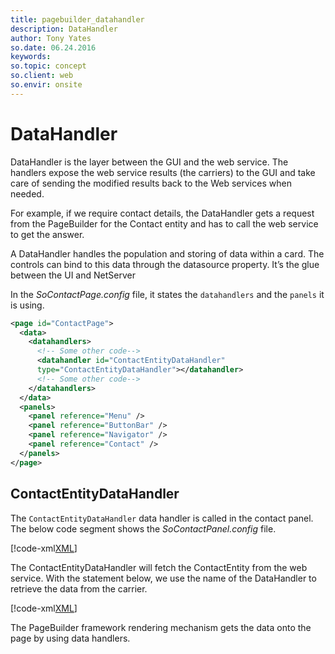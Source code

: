 ```yaml
---
title: pagebuilder_datahandler
description: DataHandler
author: Tony Yates
so.date: 06.24.2016
keywords:
so.topic: concept
so.client: web
so.envir: onsite
---
```


# DataHandler

DataHandler is the layer between the GUI and the web service. The handlers expose the web service results (the carriers) to the GUI and take care of sending the modified results back to the Web services when needed.

For example, if we require contact details, the DataHandler gets a request from the PageBuilder for the Contact entity and has to call the web service to get the answer.

A DataHandler handles the population and storing of data within a card. The controls can bind to this data through the datasource property. It’s the glue between the UI and NetServer

In the *SoContactPage.config* file, it states the `datahandlers` and the `panels` it is using.

```XML
<page id="ContactPage">
  <data>
    <datahandlers>
      <!-- Some other code-->
      <datahandler id="ContactEntityDataHandler"
      type="ContactEntityDataHandler"></datahandler>
      <!-- Some other code-->
    </datahandlers>
  </data>
  <panels>
    <panel reference="Menu" />
    <panel reference="ButtonBar" />
    <panel reference="Navigator" />
    <panel reference="Contact" />
  </panels>
</page>
```

## ContactEntityDataHandler

The `ContactEntityDataHandler` data handler is called in the contact panel. The below code segment shows the *SoContactPanel.config* file.

[!code-xml[XML](../includes/socontactpanel-config.xml)]

The ContactEntityDataHandler will fetch the ContactEntity from the web service. With the statement below, we use the name of the DataHandler to retrieve the data from the carrier.

[!code-xml[XML](../includes/socontactpanel-config.xml?range=16)]

The PageBuilder framework rendering mechanism gets the data onto the page by using data handlers.
